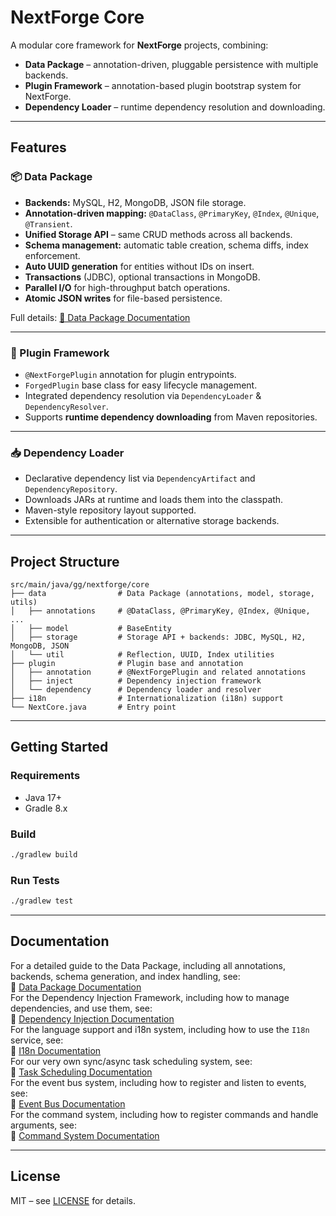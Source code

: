 # NextForge Core

A modular core framework for **NextForge** projects, combining:

- **Data Package** – annotation-driven, pluggable persistence with multiple backends.
- **Plugin Framework** – annotation-based plugin bootstrap system for NextForge.
- **Dependency Loader** – runtime dependency resolution and downloading.

---

## Features

### 📦 Data Package
- **Backends:** MySQL, H2, MongoDB, JSON file storage.
- **Annotation-driven mapping:** `@DataClass`, `@PrimaryKey`, `@Index`, `@Unique`, `@Transient`.
- **Unified Storage API** – same CRUD methods across all backends.
- **Schema management:** automatic table creation, schema diffs, index enforcement.
- **Auto UUID generation** for entities without IDs on insert.
- **Transactions** (JDBC), optional transactions in MongoDB.
- **Parallel I/O** for high-throughput batch operations.
- **Atomic JSON writes** for file-based persistence.

Full details: [📄 Data Package Documentation](.github/docs/Data-Package.md)

---

### 🔌 Plugin Framework
- `@NextForgePlugin` annotation for plugin entrypoints.
- `ForgedPlugin` base class for easy lifecycle management.
- Integrated dependency resolution via `DependencyLoader` & `DependencyResolver`.
- Supports **runtime dependency downloading** from Maven repositories.

---

### 📥 Dependency Loader
- Declarative dependency list via `DependencyArtifact` and `DependencyRepository`.
- Downloads JARs at runtime and loads them into the classpath.
- Maven-style repository layout supported.
- Extensible for authentication or alternative storage backends.

---

## Project Structure

```
src/main/java/gg/nextforge/core
├── data                # Data Package (annotations, model, storage, utils)
│   ├── annotations     # @DataClass, @PrimaryKey, @Index, @Unique, ...
│   ├── model           # BaseEntity
│   ├── storage         # Storage API + backends: JDBC, MySQL, H2, MongoDB, JSON
│   └── util            # Reflection, UUID, Index utilities
├── plugin              # Plugin base and annotation
│   ├── annotation      # @NextForgePlugin and related annotations
│   ├── inject          # Dependency injection framework
│   └── dependency      # Dependency loader and resolver
├── i18n                # Internationalization (i18n) support
└── NextCore.java       # Entry point
```

---

## Getting Started

### Requirements
- Java 17+
- Gradle 8.x

### Build
```bash
./gradlew build
```

### Run Tests
```bash
./gradlew test
```

---

## Documentation

For a detailed guide to the Data Package, including all annotations, backends, schema generation, and index handling, see:<br>
📄 [Data Package Documentation](.github/docs/Data-Package.md)
<br>
For the Dependency Injection Framework, including how to manage dependencies, and use them, see:<br>
📄 [Dependency Injection Documentation](.github/docs/Dependency-Injection.md)
<br>
For the language support and i18n system, including how to use the `I18n` service, see:<br>
📄 [I18n Documentation](.github/docs/I18n.md)
<br>
For our very own sync/async task scheduling system, see:<br>
📄 [Task Scheduling Documentation](.github/docs/Scheduler.md)
<br>
For the event bus system, including how to register and listen to events, see:<br>
📄 [Event Bus Documentation](.github/docs/Event-Bus.md)
<br>
For the command system, including how to register commands and handle arguments, see:<br>
📄 [Command System Documentation](.github/docs/Command-Framework.md)

---

## License

MIT – see [LICENSE](LICENSE) for details.
